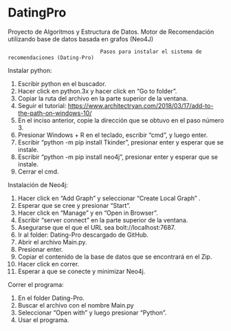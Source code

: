 # DatingPro
Proyecto de Algoritmos y Estructura de Datos. Motor de Recomendación utilizando base de datos basada en grafos (Neo4J)
                     
                     
                     
                                  Pasos para instalar el sistema de recomendaciones (Dating-Pro)
Instalar python:
1. Escribir python en el buscador.
2. Hacer click en python.3x y hacer click en “Go to folder”. 
3. Copiar la ruta del archivo en la parte superior de la ventana.
4. Seguir el tutorial: https://www.architectryan.com/2018/03/17/add-to-the-path-on-windows-10/
5. En el inciso anterior, copie la dirección que se obtuvo en el paso número 3.
6. Presionar Windows + R en el teclado, escribir “cmd”, y luego enter. 
7. Escribir “python -m pip install Tkinder”, presionar enter y esperar que se instale.
8. Escribir “python -m pip install neo4j”, presionar enter y esperar que se instale.
9. Cerrar el cmd. 

Instalación de Neo4j:
1. Hacer click en “Add Graph” y seleccionar “Create Local Graph” .
2. Esperar que se cree y presionar “Start”. 
3. Hacer click en “Manage” y en “Open in Browser”.
4. Escribir “server connect” en la parte superior de la ventana. 
5. Asegurarse que el que el URL sea  bolt://localhost:7687.
6. Ir al folder: Dating-Pro descargado de GitHub.
7. Abrir el archivo Main.py.
8. Presionar enter.
9. Copiar el contenido de la base de datos que se encontrará en el Zip.
10. Hacer click en correr. 
11. Esperar a que se conecte y minimizar Neo4j.

Correr el programa:
1. En el folder Dating-Pro.
2. Buscar el archivo con el nombre Main.py
3. Seleccionar “Open with” y luego presionar “Python”.
4. Usar el programa. 

